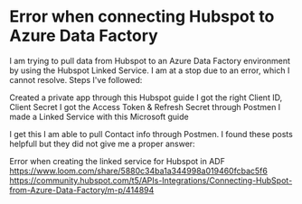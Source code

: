 
# Error when connecting Hubspot to Azure Data Factory

I am trying to pull data from Hubspot to an Azure Data Factory environment by using the Hubspot Linked Service. I am at a stop due to an error, which I cannot resolve.
Steps I've followed:

Created a private app through this Hubspot guide
I got the right Client ID, Client Secret
I got the Access Token & Refresh Secret through Postmen
I made a Linked Service with this Microsoft guide

I get this 
I am able to pull Contact info through Postmen.
I found these posts helpfull but they did not give me a proper answer:

Error when creating the linked service for Hubspot in ADF
https://www.loom.com/share/5880c34ba1a344998a019460fcbac5f6
https://community.hubspot.com/t5/APIs-Integrations/Connecting-HubSpot-from-Azure-Data-Factory/m-p/414894


        